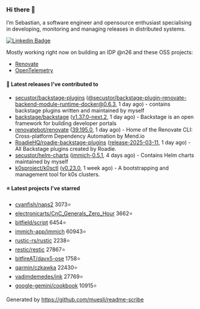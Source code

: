 ### Hi there 👋

I’m Sebastian, a software engineer and opensource enthusiast specialising in developing, monitoring and managing releases in distributed systems.    

[![Linkedin Badge](https://img.shields.io/badge/-LinkedIn-blue?style=flat&logo=Linkedin&logoColor=white&link=https://www.linkedin.com/in/sebastian-poxhofer/)](https://www.linkedin.com/in/sebastian-poxhofer/)

Mostly working right now on building an IDP @n26 and these OSS projects:
- [Renovate](https://github.com/renovatebot/renovate)
- [OpenTelemetry](https://github.com/open-telemetry)



#### 🚀 Latest releases I've contributed to

- [secustor/backstage-plugins](https://github.com/secustor/backstage-plugins) ([@secustor/backstage-plugin-renovate-backend-module-runtime-docker@0.6.3](https://github.com/secustor/backstage-plugins/releases/tag/%40secustor/backstage-plugin-renovate-backend-module-runtime-docker%400.6.3), 1 day ago) - contains backstage plugins written and maintained by myself
- [backstage/backstage](https://github.com/backstage/backstage) ([v1.37.0-next.2](https://github.com/backstage/backstage/releases/tag/v1.37.0-next.2), 1 day ago) - Backstage is an open framework for building developer portals
- [renovatebot/renovate](https://github.com/renovatebot/renovate) ([39.195.0](https://github.com/renovatebot/renovate/releases/tag/39.195.0), 1 day ago) - Home of the Renovate CLI: Cross-platform Dependency Automation by Mend.io
- [RoadieHQ/roadie-backstage-plugins](https://github.com/RoadieHQ/roadie-backstage-plugins) ([release-2025-03-11](https://github.com/RoadieHQ/roadie-backstage-plugins/releases/tag/release-2025-03-11), 1 day ago) - All Backstage plugins created by Roadie.
- [secustor/helm-charts](https://github.com/secustor/helm-charts) ([immich-0.5.1](https://github.com/secustor/helm-charts/releases/tag/immich-0.5.1), 4 days ago) - Contains Helm charts maintained by myself
- [k0sproject/k0sctl](https://github.com/k0sproject/k0sctl) ([v0.23.0](https://github.com/k0sproject/k0sctl/releases/tag/v0.23.0), 1 week ago) - A bootstrapping and management tool for k0s clusters.

#### ⭐ Latest projects I've starred

- [cyanfish/naps2](https://github.com/cyanfish/naps2) 3073⭐
- [electronicarts/CnC_Generals_Zero_Hour](https://github.com/electronicarts/CnC_Generals_Zero_Hour) 3662⭐
- [bitfield/script](https://github.com/bitfield/script) 6454⭐
- [immich-app/immich](https://github.com/immich-app/immich) 60943⭐
- [rustic-rs/rustic](https://github.com/rustic-rs/rustic) 2238⭐
- [restic/restic](https://github.com/restic/restic) 27867⭐
- [bitfireAT/davx5-ose](https://github.com/bitfireAT/davx5-ose) 1758⭐
- [qarmin/czkawka](https://github.com/qarmin/czkawka) 22430⭐
- [vadimdemedes/ink](https://github.com/vadimdemedes/ink) 27769⭐
- [google-gemini/cookbook](https://github.com/google-gemini/cookbook) 10915⭐



Generated by https://github.com/muesli/readme-scribe
